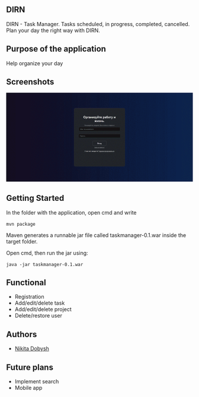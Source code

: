 ## DIRN
DIRN - Task Manager. Tasks scheduled, in progress, completed, cancelled. Plan your day the right way with DIRN.
## Purpose of the application
Help organize your day
## Screenshots
![project_screenshots.gif](src%2Fmain%2Fresources%2Fstatic%2Fimg%2Fproject_screenshots.gif)
## Getting Started
In the folder with the application, open cmd and write
```
mvn package
```
Maven generates a runnable jar file called taskmanager-0.1.war inside the target folder. 

Open cmd, then run the jar using:
```
java -jar taskmanager-0.1.war
```
## Functional
* Registration
* Add/edit/delete task
* Add/edit/delete project
* Delete/restore user

## Authors
- [Nikita Dobysh](https://github.com/exxss)

## Future plans
* Implement search
* Mobile app